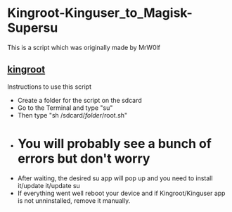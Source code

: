 # Kingroot-Kinguser_to_Magisk-Supersu
This is a script which was originally made by MrW0lf
## [kingroot](https://kingroot.sourceforge.io)


Instructions to use this script

* Create a folder for the script on the sdcard
* Go to the Terminal and type "su"
* Then type "sh /sdcard/*folder*/root.sh"
* # You will probably see a bunch of errors but don't worry
* After waiting, the desired su app will pop up and you need to install it/update it/update su
* If everything went well reboot your device and if Kingroot/Kinguser app is not unninstalled, remove it manually.
